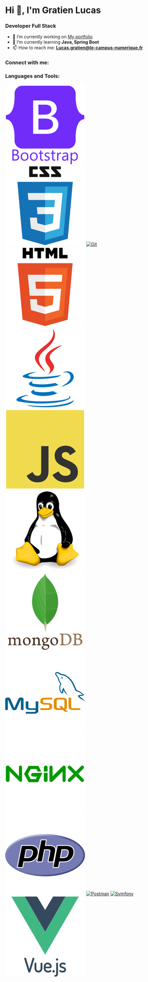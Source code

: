 # Hi 👋, I'm Gratien Lucas
### Developer Full Stack

- 🔭 I’m currently working on [My portfolio](http://www.gratien-lucas.fr)
- 🌱 I’m currently learning **Java, Spring Boot**
- 📫 How to reach me: **Lucas.gratien@le-campus-numerique.fr**

### Connect with me:
<!-- Add your social media links here -->

### Languages and Tools:

[![Bootstrap](https://raw.githubusercontent.com/devicons/devicon/master/icons/bootstrap/bootstrap-plain-wordmark.svg)](https://getbootstrap.com)
[![CSS3](https://raw.githubusercontent.com/devicons/devicon/master/icons/css3/css3-original-wordmark.svg)](https://www.w3schools.com/css/)
[![Git](https://www.vectorlogo.zone/logos/git-scm/git-scm-icon.svg)](https://git-scm.com/)
[![HTML5](https://raw.githubusercontent.com/devicons/devicon/master/icons/html5/html5-original-wordmark.svg)](https://www.w3.org/html/)
[![Java](https://raw.githubusercontent.com/devicons/devicon/master/icons/java/java-original.svg)](https://www.java.com)
[![JavaScript](https://raw.githubusercontent.com/devicons/devicon/master/icons/javascript/javascript-original.svg)](https://developer.mozilla.org/en-US/docs/Web/JavaScript)
[![Linux](https://raw.githubusercontent.com/devicons/devicon/master/icons/linux/linux-original.svg)](https://www.linux.org/)
[![MongoDB](https://raw.githubusercontent.com/devicons/devicon/master/icons/mongodb/mongodb-original-wordmark.svg)](https://www.mongodb.com/)
[![MySQL](https://raw.githubusercontent.com/devicons/devicon/master/icons/mysql/mysql-original-wordmark.svg)](https://www.mysql.com/)
[![Nginx](https://raw.githubusercontent.com/devicons/devicon/master/icons/nginx/nginx-original.svg)](https://www.nginx.com)
[![PHP](https://raw.githubusercontent.com/devicons/devicon/master/icons/php/php-original.svg)](https://www.php.net)
[![Postman](https://www.vectorlogo.zone/logos/getpostman/getpostman-icon.svg)](https://postman.com)
[![Symfony](https://symfony.com/logos/symfony_black_03.svg)](https://symfony.com)
[![Vue.js](https://raw.githubusercontent.com/devicons/devicon/master/icons/vuejs/vuejs-original-wordmark.svg)](https://vuejs.org/)

